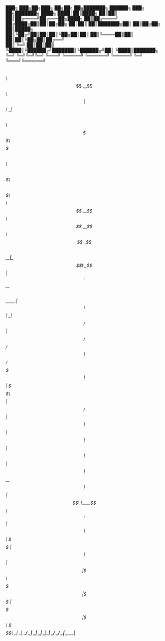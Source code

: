 ███╗   ███╗██╗███╗   ██╗██╗   ██╗███████╗ ██████╗ ███╗   ██╗███████╗
████╗ ████║██║████╗  ██║██║   ██║██╔════╝██╔═══██╗████╗  ██║██╔════╝
██╔████╔██║██║██╔██╗ ██║██║   ██║███████╗██║   ██║██╔██╗ ██║█████╗  
██║╚██╔╝██║██║██║╚██╗██║██║   ██║╚════██║██║   ██║██║╚██╗██║██╔══╝  
██║ ╚═╝ ██║██║██║ ╚████║╚██████╔╝███████║╚██████╔╝██║ ╚████║███████╗
╚═╝     ╚═╝╚═╝╚═╝  ╚═══╝ ╚═════╝ ╚══════╝ ╚═════╝ ╚═╝  ╚═══╝╚══════╝


                                                                    
 $$$$$$\                                                             $$\                                   
$$  __$$\                                                            $$ |                                  
$$ /  \__|$$$$$$\   $$$$$$\  $$$$$$\$$$$\         $$$$$$$\ $$$$$$\ $$$$$$\    $$$$$$$\  $$$$$$\   $$$$$$$\ 
$$$$\    $$  __$$\ $$  __$$\ $$  _$$  _$$\       $$  _____|\____$$\\_$$  _|  $$  _____|$$  __$$\ $$  _____|
$$  _|   $$ |  \__|$$ /  $$ |$$ / $$ / $$ |      $$ /      $$$$$$$ | $$ |    \$$$$$$\  $$$$$$$$ |$$ /      
$$ |     $$ |      $$ |  $$ |$$ | $$ | $$ |      $$ |     $$  __$$ | $$ |$$\  \____$$\ $$   ____|$$ |      
$$ |     $$ |      \$$$$$$  |$$ | $$ | $$ |      \$$$$$$$\\$$$$$$$ | \$$$$  |$$$$$$$  |\$$$$$$$\ \$$$$$$$\ 
\__|     \__|       \______/ \__| \__| \__|       \_______|\_______|  \____/ \_______/  \_______| \_______|
                                                                                                           
                                                                                                           
                                                                                                           
